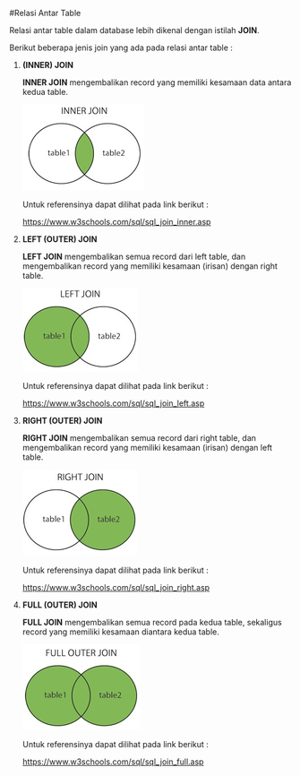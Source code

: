 #Relasi Antar Table

Relasi antar table dalam database lebih dikenal dengan istilah **JOIN**.

Berikut beberapa jenis join yang ada pada relasi antar table :

1. **(INNER) JOIN**

   **INNER JOIN** mengembalikan record yang  memiliki kesamaan data antara kedua table.

   ![inner-join.jpg](inner-join.jpg)

   Untuk referensinya dapat dilihat pada link berikut :

   https://www.w3schools.com/sql/sql_join_inner.asp

   

2. **LEFT (OUTER) JOIN**

   **LEFT JOIN** mengembalikan semua record dari left table, dan mengembalikan record yang memiliki kesamaan (irisan) dengan right table.

   ![left-join.jpg](left-join.jpg)

   Untuk referensinya dapat dilihat pada link berikut :

   https://www.w3schools.com/sql/sql_join_left.asp 

   

3. **RIGHT (OUTER) JOIN**

   **RIGHT JOIN** mengembalikan semua record dari right table, dan mengembalikan record yang memiliki kesamaan (irisan) dengan left table.

   ![right-join.jpg](right-join.jpg)

   Untuk referensinya dapat dilihat pada link berikut :

   https://www.w3schools.com/sql/sql_join_right.asp

   

4. **FULL (OUTER) JOIN**

   **FULL JOIN** mengembalikan semua record pada kedua table, sekaligus record yang memiliki kesamaan diantara kedua table.

   ![full-outer-join.jpg](full-outer-join.jpg)

   Untuk referensinya dapat dilihat pada link berikut :

   https://www.w3schools.com/sql/sql_join_full.asp

